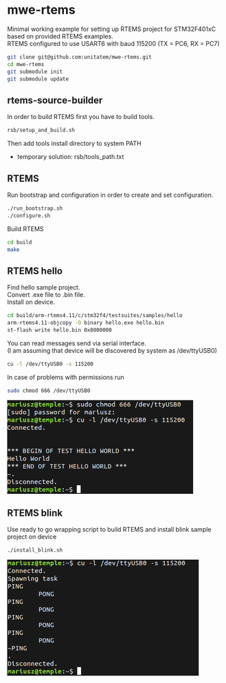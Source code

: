 # mwe-rtems
Minimal working example for setting up RTEMS project for STM32F401xC based on provided RTEMS examples.  
RTEMS configured to use USART6 with baud 115200 (TX = PC6, RX = PC7)
```sh
git clone git@github.com:unitatem/mwe-rtems.git
cd mwe-rtems
git submodule init
git submodule update
```

## rtems-source-builder
In order to build RTEMS first you have to build tools.
```sh
rsb/setup_and_build.sh
```
Then add tools install directory to system PATH
- temporary solution: rsb/tools_path.txt

## RTEMS
Run bootstrap and configuration in order to create and set configuration.
```sh
./run_bootstrap.sh
./configure.sh
```
Build RTEMS
```sh
cd build
make
```

## RTEMS hello
Find hello sample project.  
Convert .exe file to .bin file.  
Install on device.  
```sh
cd build/arm-rtems4.11/c/stm32f4/testsuites/samples/hello
arm-rtems4.11-objcopy -O binary hello.exe hello.bin
st-flash write hello.bin 0x8000000
```

You can read messages send via serial interface.  
(I am assuming that device will be discovered by system as /dev/ttyUSB0)
```sh
cu -l /dev/ttyUSB0 -s 115200
```
In case of problems with permissions run
```sh
sudo chmod 666 /dev/ttyUSB0
```

![alt text](/docs/screen_hello_log.png "Screenshot hello logs")

## RTEMS blink
Use ready to go wrapping script to build RTEMS and install blink sample project on device
```sh
./install_blink.sh
```

![alt text](/docs/screen_blink_log.png "Screenshot blink logs")
